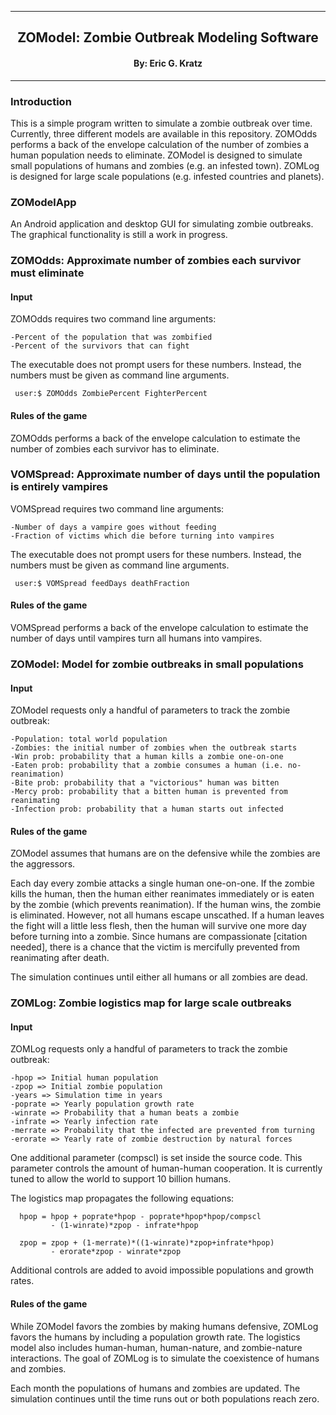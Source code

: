 
[//]: # (Mixture of GitHub markdown and HTML. HTML is needed for formatting.)

***
<div align=center> <h2>
ZOModel: Zombie Outbreak Modeling Software
</h2> </div>

<div align=center> <h4> By: Eric G. Kratz </h4> </div>

***

### Introduction

This is a simple program written to simulate a zombie outbreak over
time. Currently, three different models are available in this repository.
ZOMOdds performs a back of the envelope calculation of the number of zombies
a human population needs to eliminate. ZOModel is designed to simulate small
populations of humans and zombies (e.g. an infested town). ZOMLog is designed
for large scale populations (e.g. infested countries and planets).

### ZOModelApp

An Android application and desktop GUI for simulating zombie outbreaks.
The graphical functionality is still a work in progress.

### ZOMOdds: Approximate number of zombies each survivor must eliminate

#### Input

ZOMOdds requires two command line arguments:
```
-Percent of the population that was zombified
-Percent of the survivors that can fight
```
The executable does not prompt users for these numbers. Instead, the numbers
must be given as command line arguments.
```
 user:$ ZOMOdds ZombiePercent FighterPercent
```

#### Rules of the game

ZOMOdds performs a back of the envelope calculation to estimate the number
of zombies each survivor has to eliminate.

### VOMSpread: Approximate number of days until the population is entirely vampires

VOMSpread requires two command line arguments:
```
-Number of days a vampire goes without feeding
-Fraction of victims which die before turning into vampires
```
The executable does not prompt users for these numbers. Instead, the numbers
must be given as command line arguments.
```
 user:$ VOMSpread feedDays deathFraction
```

#### Rules of the game

VOMSpread performs a back of the envelope calculation to estimate the number
of days until vampires turn all humans into vampires.

### ZOModel: Model for zombie outbreaks in small populations

#### Input

ZOModel requests only a handful of parameters to track the zombie outbreak:
```
-Population: total world population
-Zombies: the initial number of zombies when the outbreak starts
-Win prob: probability that a human kills a zombie one-on-one
-Eaten prob: probability that a zombie consumes a human (i.e. no-reanimation)
-Bite prob: probability that a "victorious" human was bitten
-Mercy prob: probability that a bitten human is prevented from reanimating
-Infection prob: probability that a human starts out infected
```

#### Rules of the game

ZOModel assumes that humans are on the defensive while the zombies are the
aggressors.

Each day every zombie attacks a single human one-on-one. If the zombie kills
the human, then the human either reanimates immediately or is eaten by the
zombie (which prevents reanimation). If the human wins, the zombie is
eliminated. However, not all humans escape unscathed. If a human leaves the
fight will a little less flesh, then the human will survive one more day
before turning into a zombie. Since humans are compassionate
[citation needed], there is a chance that the victim is mercifully prevented
from reanimating after death.

The simulation continues until either all humans or all zombies are dead.

### ZOMLog: Zombie logistics map for large scale outbreaks

#### Input

ZOMLog requests only a handful of parameters to track the zombie outbreak:
```
-hpop => Initial human population
-zpop => Initial zombie population
-years => Simulation time in years
-poprate => Yearly population growth rate
-winrate => Probability that a human beats a zombie
-infrate => Yearly infection rate
-merrate => Probability that the infected are prevented from turning
-erorate => Yearly rate of zombie destruction by natural forces
```
One additional parameter (compscl) is set inside the source code. This
parameter controls the amount of human-human cooperation. It is currently
tuned to allow the world to support 10 billion humans.

The logistics map propagates the following equations:
```
  hpop = hpop + poprate*hpop - poprate*hpop*hpop/compscl
         - (1-winrate)*zpop - infrate*hpop

  zpop = zpop + (1-merrate)*((1-winrate)*zpop+infrate*hpop)
         - erorate*zpop - winrate*zpop
```

Additional controls are added to avoid impossible populations and growth
rates.

#### Rules of the game

While ZOModel favors the zombies by making humans defensive, ZOMLog favors
the humans by including a population growth rate. The logistics model also
includes human-human, human-nature, and zombie-nature interactions. The goal
of ZOMLog is to simulate the coexistence of humans and zombies.

Each month the populations of humans and zombies are updated. The
simulation continues until the time runs out or both populations reach
zero.

